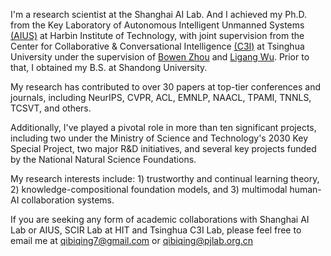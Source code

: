 
I'm a research scientist at the Shanghai AI Lab. And I achieved my Ph.D. from the Key Laboratory of Autonomous Intelligent Unmanned Systems [(AIUS)](https://aius.hit.edu.cn/12888/list.htm) at Harbin Institute of Technology, with joint supervision from the Center for Collaborative & Conversational Intelligence [(C3I)](http://c3i.ee.tsinghua.edu.cn/people/) at Tsinghua University under the supervision of [Bowen Zhou](http://web.ee.tsinghua.edu.cn/zhoubowen/zh_CN/index.htm) and [Ligang Wu](https://homepage.hit.edu.cn/wuligang). Prior to that, I obtained my B.S. at Shandong University.

My research has contributed to over 30 papers at top-tier conferences and journals, including NeurIPS, CVPR, ACL, EMNLP, NAACL, TPAMI, TNNLS, TCSVT, and others. 

Additionally, I've played a pivotal role in more than ten significant projects, including two under the Ministry of Science and Technology's 2030 Key Special Project, two major R&D initiatives, and several key projects funded by the National Natural Science Foundations.

My research interests include: 1) trustworthy and continual learning theory, 2) knowledge-compositional foundation models, and 3) multimodal human-AI collaboration systems.

If you are seeking any form of academic collaborations with Shanghai AI Lab or AIUS, SCIR Lab at HIT and Tsinghua C3I Lab, please feel free to email me at [qibiqing7@gmail.com](qibiqing@gmail.com) or [qibiqing@pjlab.org.cn](qibiqing@pjlab.org.cn)
